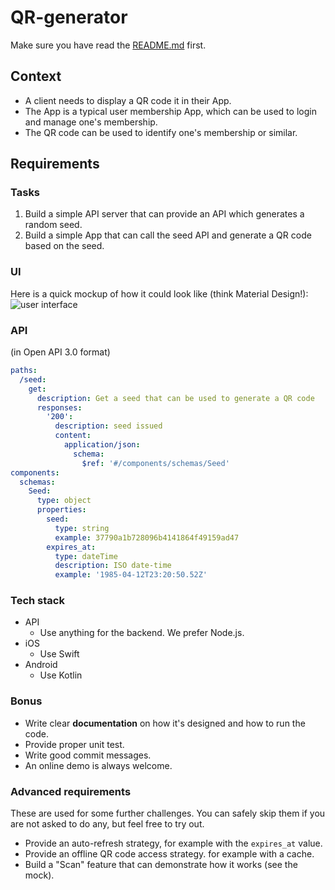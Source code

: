 # QR-generator

Make sure you have read the [README.md](https://github.com/Wiredcraft/mobile-test/blob/master/README.md) first.

## Context

- A client needs to display a QR code it in their App.
- The App is a typical user membership App, which can be used to login and manage one's membership.
- The QR code can be used to identify one's membership or similar.

## Requirements

### Tasks

1. Build a simple API server that can provide an API which generates a random seed.
2. Build a simple App that can call the seed API and generate a QR code based on the seed.

### UI

Here is a quick mockup of how it could look like (think Material Design!): ![user interface](https://cloud.githubusercontent.com/assets/914595/12320458/cdca6356-bae3-11e5-8fd4-cff6ff647a12.jpg)

### API

(in Open API 3.0 format)

```yaml
paths:
  /seed:
    get:
      description: Get a seed that can be used to generate a QR code
      responses:
        '200':
          description: seed issued
          content:
            application/json:
              schema:
                $ref: '#/components/schemas/Seed'
components:
  schemas:
    Seed:
      type: object
      properties:
        seed:
          type: string
          example: 37790a1b728096b4141864f49159ad47
        expires_at:
          type: dateTime
          description: ISO date-time
          example: '1985-04-12T23:20:50.52Z'
```

### Tech stack

- API
    - Use anything for the backend. We prefer Node.js.
- iOS
    - Use Swift
- Android
    - Use Kotlin 

### Bonus

- Write clear **documentation** on how it's designed and how to run the code.
- Provide proper unit test.
- Write good commit messages.
- An online demo is always welcome.

### Advanced requirements

These are used for some further challenges. You can safely skip them if you are not asked to do any, but feel free to try out.

- Provide an auto-refresh strategy, for example with the `expires_at` value.
- Provide an offline QR code access strategy. for example with a cache.
- Build a "Scan" feature that can demonstrate how it works (see the mock).
